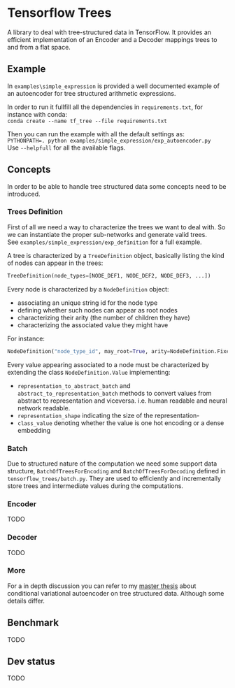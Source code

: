 # Tensorflow Trees
A library to deal with tree-structured data in TensorFlow. It provides an efficient implementation of an Encoder and a Decoder mappings trees to and from a flat space.

## Example
In `examples\simple_expression` is provided a well documented example of an autoencoder for tree structured arithmetic expressions.

In order to run it fullfill all the dependencies in `requirements.txt`, for instance with conda:  
`conda create --name tf_tree --file requirements.txt`

Then you can run the example with all the default settings as:  
`PYTHONPATH=. python examples/simple_expression/exp_autoencoder.py`  
 Use `--helpfull` for all the available flags.
 
 ## Concepts
 In order to be able to handle tree structured data some concepts need to be introduced.
 
 ### Trees Definition
 First of all we need a way to characterize the trees we want to deal with. So we can instantiate the proper sub-networks and generate valid trees.  
 See `examples/simple_expression/exp_definition` for a full example.
 
 A tree is characterized by a `TreeDefinition` object, basically listing the kind of nodes can appear in the trees:
 
 ```python
TreeDefinition(node_types=[NODE_DEF1, NODE_DEF2, NODE_DEF3, ...])
```

Every node is characterized by a `NodeDefinition` object:
 - associating an unique string id for the node type
 - defining whether such nodes can appear as root nodes
 - characterizing their arity (the number of children they have)
 - characterizing the associated value they might have
 
 For instance:
```python
NodeDefinition("node_type_id", may_root=True, arity=NodeDefinition.FixedArity(0), value_type=VALUE_TYPE_DEF)
```

Every value appearing associated to a node must be characterized by extending the class `NodeDefinition.Value` implementing:
- `representation_to_abstract_batch` and `abstract_to_representation_batch` methods to convert values from abstract to representation and viceversa. i.e. human readable and neural network readable.
- `representation_shape` indicating the size of the representation-
- `class_value` denoting whether the value is one hot encoding or a dense embedding 

 ### Batch
 Due to structured nature of the computation we need some support data structure, `BatchOfTreesForEncoding` and `BatchOfTreesForDecoding` defined in `tensorflow_trees/batch.py`.
 They are used to efficiently and incrementally store trees and intermediate values during the computations.
 
 ### Encoder
 TODO
 ### Decoder
 TODO
 
 ### More
 For a in depth discussion you can refer to my [master thesis](https://github.com/m-colombo/conditional-variational-tree-autoencoder/blob/master/thesis.pdf) about conditional variational autoencoder on tree structured data. 
 Although some details differ. 
 
 ## Benchmark
 TODO
 
 ## Dev status
 TODO